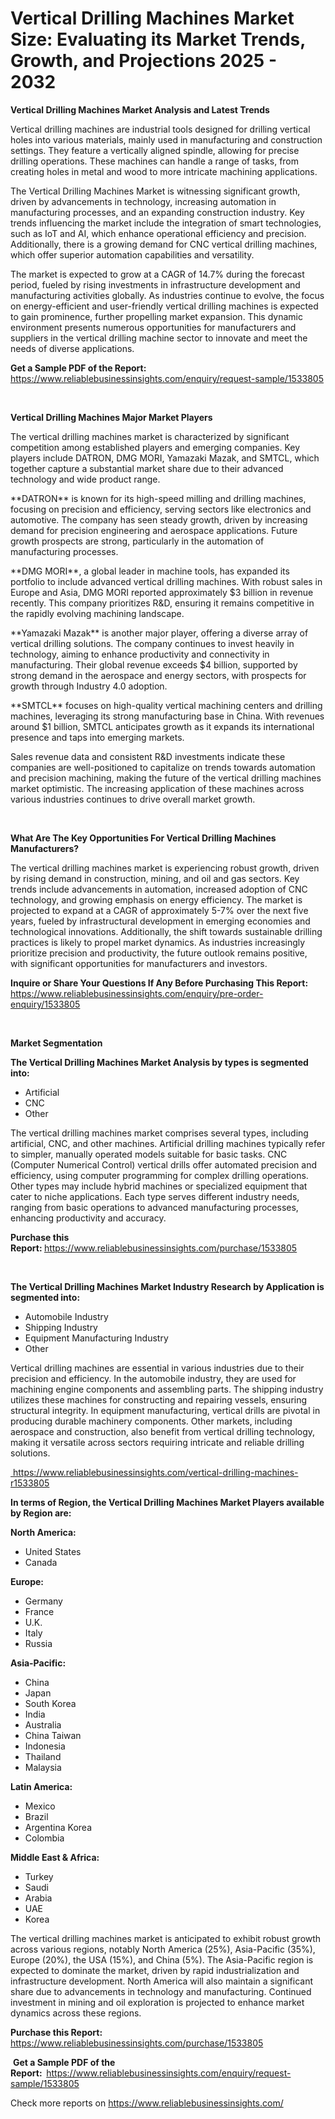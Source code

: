 <p><h1>Vertical Drilling Machines Market Size: Evaluating its Market Trends, Growth, and Projections 2025 - 2032</h1></p><p><strong>Vertical Drilling Machines Market Analysis and Latest Trends</strong></p>
<p><p>Vertical drilling machines are industrial tools designed for drilling vertical holes into various materials, mainly used in manufacturing and construction settings. They feature a vertically aligned spindle, allowing for precise drilling operations. These machines can handle a range of tasks, from creating holes in metal and wood to more intricate machining applications. </p><p>The Vertical Drilling Machines Market is witnessing significant growth, driven by advancements in technology, increasing automation in manufacturing processes, and an expanding construction industry. Key trends influencing the market include the integration of smart technologies, such as IoT and AI, which enhance operational efficiency and precision. Additionally, there is a growing demand for CNC vertical drilling machines, which offer superior automation capabilities and versatility. </p><p>The market is expected to grow at a CAGR of 14.7% during the forecast period, fueled by rising investments in infrastructure development and manufacturing activities globally. As industries continue to evolve, the focus on energy-efficient and user-friendly vertical drilling machines is expected to gain prominence, further propelling market expansion. This dynamic environment presents numerous opportunities for manufacturers and suppliers in the vertical drilling machine sector to innovate and meet the needs of diverse applications.</p></p>
<p><strong>Get a Sample PDF of the Report:&nbsp;</strong> <a href="https://www.reliablebusinessinsights.com/enquiry/request-sample/1533805?utm_campaign=2475&utm_medium=2&utm_source=Github&utm_content=ia&utm_term=17022025&utm_id=vertical-drilling-machines">https://www.reliablebusinessinsights.com/enquiry/request-sample/1533805</a></p>
<p>&nbsp;</p>
<p><strong>Vertical Drilling Machines Major Market Players</strong></p>
<p><p>The vertical drilling machines market is characterized by significant competition among established players and emerging companies. Key players include DATRON, DMG MORI, Yamazaki Mazak, and SMTCL, which together capture a substantial market share due to their advanced technology and wide product range.</p><p>**DATRON** is known for its high-speed milling and drilling machines, focusing on precision and efficiency, serving sectors like electronics and automotive. The company has seen steady growth, driven by increasing demand for precision engineering and aerospace applications. Future growth prospects are strong, particularly in the automation of manufacturing processes.</p><p>**DMG MORI**, a global leader in machine tools, has expanded its portfolio to include advanced vertical drilling machines. With robust sales in Europe and Asia, DMG MORI reported approximately $3 billion in revenue recently. This company prioritizes R&D, ensuring it remains competitive in the rapidly evolving machining landscape.</p><p>**Yamazaki Mazak** is another major player, offering a diverse array of vertical drilling solutions. The company continues to invest heavily in technology, aiming to enhance productivity and connectivity in manufacturing. Their global revenue exceeds $4 billion, supported by strong demand in the aerospace and energy sectors, with prospects for growth through Industry 4.0 adoption.</p><p>**SMTCL** focuses on high-quality vertical machining centers and drilling machines, leveraging its strong manufacturing base in China. With revenues around $1 billion, SMTCL anticipates growth as it expands its international presence and taps into emerging markets.</p><p>Sales revenue data and consistent R&D investments indicate these companies are well-positioned to capitalize on trends towards automation and precision machining, making the future of the vertical drilling machines market optimistic. The increasing application of these machines across various industries continues to drive overall market growth.</p></p>
<p>&nbsp;</p>
<p><strong>What Are The Key Opportunities For Vertical Drilling Machines Manufacturers?</strong></p>
<p><p>The vertical drilling machines market is experiencing robust growth, driven by rising demand in construction, mining, and oil and gas sectors. Key trends include advancements in automation, increased adoption of CNC technology, and growing emphasis on energy efficiency. The market is projected to expand at a CAGR of approximately 5-7% over the next five years, fueled by infrastructural development in emerging economies and technological innovations. Additionally, the shift towards sustainable drilling practices is likely to propel market dynamics. As industries increasingly prioritize precision and productivity, the future outlook remains positive, with significant opportunities for manufacturers and investors.</p></p>
<p><strong>Inquire or Share Your Questions If Any Before Purchasing This Report:</strong> <a href="https://www.reliablebusinessinsights.com/enquiry/pre-order-enquiry/1533805?utm_campaign=2475&utm_medium=2&utm_source=Github&utm_content=ia&utm_term=17022025&utm_id=vertical-drilling-machines">https://www.reliablebusinessinsights.com/enquiry/pre-order-enquiry/1533805</a></p>
<p>&nbsp;</p>
<p><strong>Market Segmentation</strong></p>
<p><strong>The Vertical Drilling Machines Market Analysis by types is segmented into:</strong></p>
<p><ul><li>Artificial</li><li>CNC</li><li>Other</li></ul></p>
<p><p>The vertical drilling machines market comprises several types, including artificial, CNC, and other machines. Artificial drilling machines typically refer to simpler, manually operated models suitable for basic tasks. CNC (Computer Numerical Control) vertical drills offer automated precision and efficiency, using computer programming for complex drilling operations. Other types may include hybrid machines or specialized equipment that cater to niche applications. Each type serves different industry needs, ranging from basic operations to advanced manufacturing processes, enhancing productivity and accuracy.</p></p>
<p><strong>Purchase this Report:&nbsp;</strong><a href="https://www.reliablebusinessinsights.com/purchase/1533805?utm_campaign=2475&utm_medium=2&utm_source=Github&utm_content=ia&utm_term=17022025&utm_id=vertical-drilling-machines">https://www.reliablebusinessinsights.com/purchase/1533805</a></p>
<p>&nbsp;</p>
<p><strong>The Vertical Drilling Machines Market Industry Research by Application is segmented into:</strong></p>
<p><ul><li>Automobile Industry</li><li>Shipping Industry</li><li>Equipment Manufacturing Industry</li><li>Other</li></ul></p>
<p><p>Vertical drilling machines are essential in various industries due to their precision and efficiency. In the automobile industry, they are used for machining engine components and assembling parts. The shipping industry utilizes these machines for constructing and repairing vessels, ensuring structural integrity. In equipment manufacturing, vertical drills are pivotal in producing durable machinery components. Other markets, including aerospace and construction, also benefit from vertical drilling technology, making it versatile across sectors requiring intricate and reliable drilling solutions.</p></p>
<p><a href="https://www.reliablebusinessinsights.com/vertical-drilling-machines-r1533805?utm_campaign=2475&utm_medium=2&utm_source=Github&utm_content=ia&utm_term=17022025&utm_id=vertical-drilling-machines">&nbsp;https://www.reliablebusinessinsights.com/vertical-drilling-machines-r1533805</a></p>
<p><strong>In terms of Region, the Vertical Drilling Machines Market Players available by Region are:</strong></p>
<p>
    <p> <strong> North America: </strong>
        <ul>
            <li>United States</li>
            <li>Canada</li>
        </ul>
        </p> 
    <p> <strong> Europe: </strong>
        <ul>
            <li>Germany</li>
            <li>France</li>
            <li>U.K.</li>
            <li>Italy</li>
            <li>Russia</li>
        </ul>
        </p> 
    <p> <strong> Asia-Pacific: </strong>
        <ul>
            <li>China</li>
            <li>Japan</li>
            <li>South Korea</li>
            <li>India</li>
            <li>Australia</li>
            <li>China Taiwan</li>
            <li>Indonesia</li>
            <li>Thailand</li>
            <li>Malaysia</li>
        </ul>
        </p> 
    <p> <strong> Latin America: </strong>
        <ul>
            <li>Mexico</li>
            <li>Brazil</li>
            <li>Argentina Korea</li>
            <li>Colombia</li>
        </ul>
        </p> 
    <p> <strong> Middle East & Africa: </strong>
        <ul>
            <li>Turkey</li>
            <li>Saudi</li>
            <li>Arabia</li>
            <li>UAE</li>
            <li>Korea</li>
        </ul>
    </p>
    </p>
<p><p>The vertical drilling machines market is anticipated to exhibit robust growth across various regions, notably North America (25%), Asia-Pacific (35%), Europe (20%), the USA (15%), and China (5%). The Asia-Pacific region is expected to dominate the market, driven by rapid industrialization and infrastructure development. North America will also maintain a significant share due to advancements in technology and manufacturing. Continued investment in mining and oil exploration is projected to enhance market dynamics across these regions.</p></p>
<p><strong>Purchase this Report: </strong><a href="https://www.reliablebusinessinsights.com/purchase/1533805?utm_campaign=2475&utm_medium=2&utm_source=Github&utm_content=ia&utm_term=17022025&utm_id=vertical-drilling-machines">https://www.reliablebusinessinsights.com/purchase/1533805</a></p>
<p>&nbsp;<strong>Get a Sample PDF of the Report:&nbsp;&nbsp;</strong><a href="https://www.reliablebusinessinsights.com/enquiry/request-sample/1533805?utm_campaign=2475&utm_medium=2&utm_source=Github&utm_content=ia&utm_term=17022025&utm_id=vertical-drilling-machines">https://www.reliablebusinessinsights.com/enquiry/request-sample/1533805</a></p>
<p><strong></strong></p>
<p>Check more reports on <a href="https://www.reliablebusinessinsights.com/?utm_campaign=2475&utm_medium=2&utm_source=Github&utm_content=ia&utm_term=17022025&utm_id=vertical-drilling-machines">https://www.reliablebusinessinsights.com/</a></p>